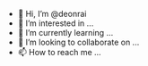 - 👋 Hi, I’m @deonrai
- 👀 I’m interested in ...
- 🌱 I’m currently learning ...
- 💞️ I’m looking to collaborate on ...
- 📫 How to reach me ...

<!---
deonrai/deonrai is a ✨ special ✨ repository because its `README.md` (this file) appears on your GitHub profile.
You can click the Preview link to take a look at your changes.
--->
